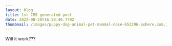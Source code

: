 ```yaml
---
layout: blog
title: 1st CMS generated post
date: 2022-08-28T16:28:40.779Z
thumbnail: /images/puppy-dog-animal-pet-mammal-nose-652296-pxhere.com.jpg
---
```

Will it work???